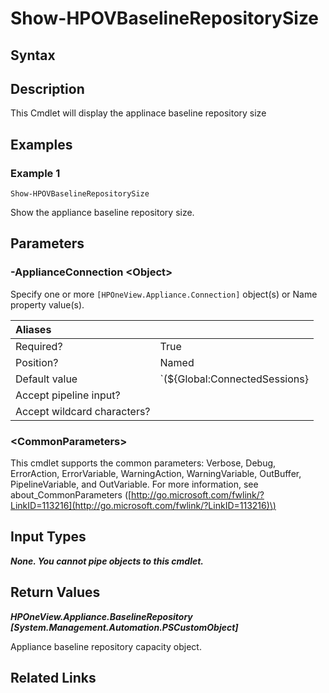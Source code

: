 ﻿---
description: View appliance basline repository size.
---

# Show-HPOVBaselineRepositorySize

## Syntax

## Description

This Cmdlet will display the applinace baseline repository size

## Examples

###  Example 1 

```text
Show-HPOVBaselineRepositorySize

```

Show the appliance baseline repository size.

## Parameters

### -ApplianceConnection &lt;Object&gt;

Specify one or more `[HPOneView.Appliance.Connection]` object(s) or Name property value(s).

| Aliases |  |
| :--- | :--- |
| Required? | True |
| Position? | Named |
| Default value | `(${Global:ConnectedSessions} | ? Default)` |
| Accept pipeline input? |  |
| Accept wildcard characters? |  |

### &lt;CommonParameters&gt;

This cmdlet supports the common parameters: Verbose, Debug, ErrorAction, ErrorVariable, WarningAction, WarningVariable, OutBuffer, PipelineVariable, and OutVariable. For more information, see about\_CommonParameters \([http://go.microsoft.com/fwlink/?LinkID=113216](http://go.microsoft.com/fwlink/?LinkID=113216)\)

## Input Types

_**None. You cannot pipe objects to this cmdlet.**_

## Return Values

_**HPOneView.Appliance.BaselineRepository [System.Management.Automation.PSCustomObject]**_

Appliance baseline repository capacity object.

## Related Links


